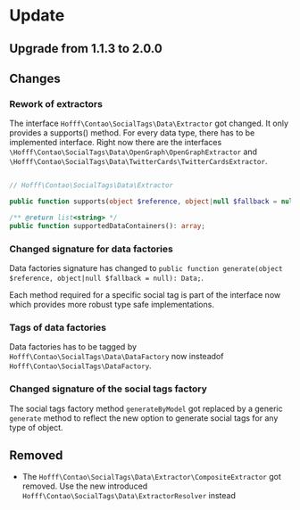 # Update 

## Upgrade from 1.1.3 to 2.0.0

## Changes

### Rework of extractors

The interface `Hofff\Contao\SocialTags\Data\Extractor` got changed. It only provides a supports() method. For every data
type, there has to be implemented interface. Right now there are the interfaces `\Hofff\Contao\SocialTags\Data\OpenGraph\OpenGraphExtractor` and
`\Hofff\Contao\SocialTags\Data\TwitterCards\TwitterCardsExtractor`.


```php

// Hofff\Contao\SocialTags\Data\Extractor

public function supports(object $reference, object|null $fallback = null): bool;

/** @return list<string> */
public function supportedDataContainers(): array;
```

### Changed signature for data factories

Data factories signature has changed to `public function generate(object $reference, object|null $fallback = null): Data;`.

Each method required for a specific social tag is part of the interface now which provides more robust type safe 
implementations. 

### Tags of data factories

Data factories has to be tagged by `Hofff\Contao\SocialTags\Data\DataFactory` now insteadof 
`Hofff\Contao\SocialTags\DataFactory`.

### Changed signature of the social tags factory

The social tags factory method `generateByModel` got replaced by a generic `generate` method to reflect the new 
option to generate social tags for any type of object.

## Removed

 - The `Hofff\Contao\SocialTags\Data\Extractor\CompositeExtractor` got removed. Use the new introduced
   `Hofff\Contao\SocialTags\Data\ExtractorResolver` instead
